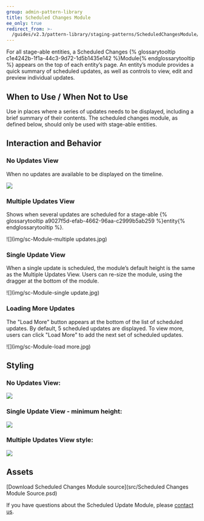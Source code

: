 ```yaml
---
group: admin-pattern-library
title: Scheduled Changes Module
ee_only: true
redirect_from: >-
  /guides/v2.3/pattern-library/staging-patterns/ScheduledChangesModule/module.html
---
```


For all stage-able entities, a Scheduled Changes {% glossarytooltip c1e4242b-1f1a-44c3-9d72-1d5b1435e142 %}Module{% endglossarytooltip %} appears on the top of each entity’s page. An entity’s module provides a quick summary of scheduled updates, as well as controls to view, edit and preview individual updates.

## When to Use / When Not to Use

Use in places where a series of updates needs to be displayed, including a brief summary of their contents.
The scheduled changes module, as defined below, should only be used with stage-able entities.

## Interaction and Behavior

### No Updates View

When no updates are available to be displayed on the timeline.

![]({{page.baseurl}}/pattern-library/staging/images/scheduled-changes/module-empty.jpg)

### Multiple Updates View

Shows when several updates are scheduled for a stage-able {% glossarytooltip a9027f5d-efab-4662-96aa-c2999b5ab259 %}entity{% endglossarytooltip %}.

!\[](img/sc-Module-multiple updates.jpg)

### Single Update View

When a single update is scheduled, the module’s default height is the same as the Multiple Updates View. Users can re-size the module, using the dragger at the bottom of the module.

!\[](img/sc-Module-single update.jpg)

### Loading More Updates

The "Load More" button appears at the bottom of the list of scheduled updates. By default, 5 scheduled updates are displayed. To view more, users can click "Load More" to add the next set of scheduled updates.

!\[](img/sc-Module-load more.jpg)

## Styling

### No Updates View:

![]({{page.baseurl}}/pattern-library/staging/images/scheduled-changes/style-empty.jpg)

### Single Update View - minimum height:

![]({{page.baseurl}}/pattern-library/staging/images/scheduled-changes/style-min-ht.jpg)

### Multiple Updates View style:

![]({{page.baseurl}}/pattern-library/staging/images/scheduled-changes/style-font.jpg)

## Assets

[Download Scheduled Changes Module source]\(src/Scheduled Changes Module Source.psd)

If you have questions about the Scheduled Update Module, please [contact us](https://magento.com/company/contact-us).

